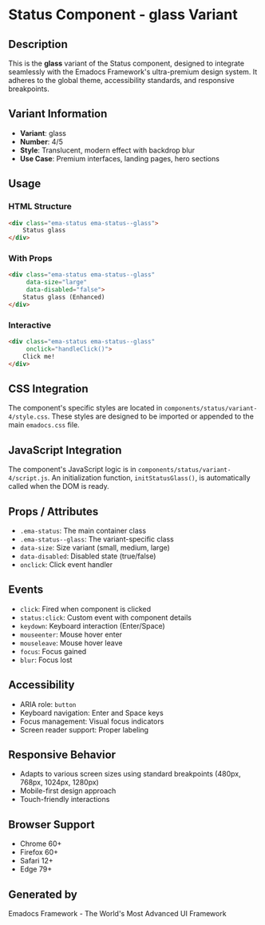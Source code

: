 # Status Component - glass Variant

## Description
This is the **glass** variant of the Status component, designed to integrate seamlessly with the Emadocs Framework's ultra-premium design system. It adheres to the global theme, accessibility standards, and responsive breakpoints.

## Variant Information
- **Variant**: glass
- **Number**: 4/5
- **Style**: Translucent, modern effect with backdrop blur
- **Use Case**: Premium interfaces, landing pages, hero sections

## Usage

### HTML Structure
```html
<div class="ema-status ema-status--glass">
    Status glass
</div>
```

### With Props
```html
<div class="ema-status ema-status--glass" 
     data-size="large" 
     data-disabled="false">
    Status glass (Enhanced)
</div>
```

### Interactive
```html
<div class="ema-status ema-status--glass" 
     onclick="handleClick()">
    Click me!
</div>
```

## CSS Integration
The component's specific styles are located in `components/status/variant-4/style.css`. These styles are designed to be imported or appended to the main `emadocs.css` file.

## JavaScript Integration
The component's JavaScript logic is in `components/status/variant-4/script.js`. An initialization function, `initStatusGlass()`, is automatically called when the DOM is ready.

## Props / Attributes
- `.ema-status`: The main container class
- `.ema-status--glass`: The variant-specific class
- `data-size`: Size variant (small, medium, large)
- `data-disabled`: Disabled state (true/false)
- `onclick`: Click event handler

## Events
- `click`: Fired when component is clicked
- `status:click`: Custom event with component details
- `keydown`: Keyboard interaction (Enter/Space)
- `mouseenter`: Mouse hover enter
- `mouseleave`: Mouse hover leave
- `focus`: Focus gained
- `blur`: Focus lost

## Accessibility
- ARIA role: `button`
- Keyboard navigation: Enter and Space keys
- Focus management: Visual focus indicators
- Screen reader support: Proper labeling

## Responsive Behavior
- Adapts to various screen sizes using standard breakpoints (480px, 768px, 1024px, 1280px)
- Mobile-first design approach
- Touch-friendly interactions

## Browser Support
- Chrome 60+
- Firefox 60+
- Safari 12+
- Edge 79+

## Generated by
Emadocs Framework - The World's Most Advanced UI Framework
